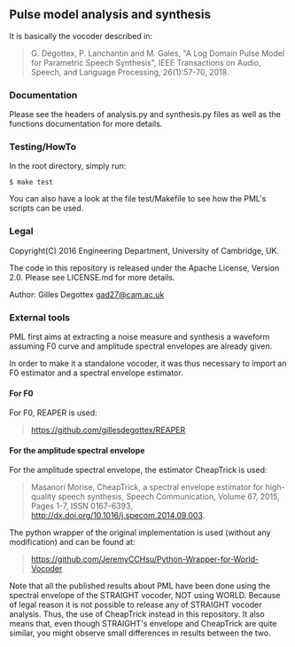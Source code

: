 ## Pulse model analysis and synthesis

It is basically the vocoder described in:
> G. Degottex, P. Lanchantin and M. Gales, "A Log Domain Pulse Model for Parametric
>    Speech Synthesis", IEEE Transactions on Audio, Speech, and Language Processing,
>    26(1):57-70, 2018.

### Documentation
Please see the headers of analysis.py and synthesis.py files as well as the
functions documentation for more details.

### Testing/HowTo
In the root directory, simply run:
```make
$ make test
```

You can also have a look at the file test/Makefile to see how the PML's scripts can be used.

### Legal

Copyright(C) 2016 Engineering Department, University of Cambridge, UK.

The code in this repository is released under the Apache License, Version 2.0.
Please see LICENSE.md for more details.

Author: Gilles Degottex <gad27@cam.ac.uk>

### External tools
PML first aims at extracting a noise measure and synthesis a waveform assuming F0 curve and amplitude spectral envelopes are already given.

In order to make it a standalone vocoder, it was thus necessary to import an F0 estimator and a spectral envelope estimator.

#### For F0
For F0, REAPER is used:
> https://github.com/gillesdegottex/REAPER

#### For the amplitude spectral envelope
For the amplitude spectral envelope, the estimator CheapTrick is used:

> Masanori Morise, CheapTrick, a spectral envelope estimator for high-quality speech synthesis, Speech Communication, Volume 67, 2015, Pages 1-7, ISSN 0167-6393, http://dx.doi.org/10.1016/j.specom.2014.09.003.

The python wrapper of the original implementation is used (without any modification) and can be found at:
> https://github.com/JeremyCCHsu/Python-Wrapper-for-World-Vocoder

Note that all the published results about PML have been done using the spectral envelope of the STRAIGHT vocoder, NOT using WORLD.
Because of legal reason it is not possible to release any of STRAIGHT vocoder analysis. Thus, the use of CheapTrick instead in this repository.
It also means that, even though STRAIGHT's envelope and CheapTrick are quite similar, you might observe small differences in results between the two.
